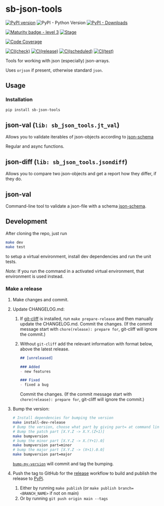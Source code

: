 # sb-json-tools

[![PyPI version](https://badge.fury.io/py/sb-json-tools.svg)](https://pypi.org/project/sb-json-tools/)
![PyPI - Python Version](https://img.shields.io/pypi/pyversions/sb-json-tools)
[![PyPI - Downloads](https://img.shields.io/pypi/dm/sb-json-tools)](https://pypi.org/project/sb-json-tools/)

[![Maturity badge - level 3](https://img.shields.io/badge/Maturity-Level%203%20--%20Stable-green.svg)](https://github.com/spraakbanken/getting-started/blob/main/scorecard.md)
[![Stage](https://img.shields.io/pypi/status/sb-json-tools)](https://pypi.org/project/sb-json-tools/)

[![Code Coverage](https://codecov.io/gh/spraakbanken/python-json-tools/branch/main/graph/badge.svg)](https://codecov.io/gh/spraakbanken/python-json-tools/)

[![CI(check)](https://github.com/spraakbanken/python-json-tools/actions/workflows/check.yml/badge.svg)](https://github.com/spraakbanken/python-json-tools/actions/workflows/check.yml)
[![CI(release)](https://github.com/spraakbanken/python-json-tools/actions/workflows/release.yml/badge.svg)](https://github.com/spraakbanken/python-json-tools/actions/workflows/release.yml)
[![CI(scheduled)](https://github.com/spraakbanken/python-json-tools/actions/workflows/scheduled.yml/badge.svg)](https://github.com/spraakbanken/python-json-tools/actions/workflows/scheduled.yml)
[![CI(test)](https://github.com/spraakbanken/python-json-tools/actions/workflows/test.yml/badge.svg)](https://github.com/spraakbanken/python-json-tools/actions/workflows/test.yml)

Tools for working with json (especially) json-arrays.

Uses `orjson` if present, otherwise standard `json`.

## Usage

### Installation

```bash
pip install sb-json-tools
```

## json-val (`lib: sb_json_tools.jt_val`)

Allows you to validate iterables of json-objects
according to [json-schema](https://wwww.json-schema.org)

Regular and async functions.

## json-diff (`lib: sb_json_tools.jsondiff`)

Allows you to compare two json-objects and get a report
how they differ, if they do.

## json-val

Command-line tool to validate a json-file with a schema [json-schema](http://json-schema.org).

## Development

After cloning the repo, just run

```bash
make dev
make test
```

to setup a virtual environment,
install dev dependencies
and run the unit tests.

_Note:_ If you run the command in a activated virtual environment,
that environment is used instead.

### Make a release

1. Make changes and commit.
2. Update CHANGELOG.md:
   1. If [git-cliff](https://git-cliff.org) is installed, run `make prepare-release` and then manually update the CHANGELOG.md. Commit the changes. (If the commit message start with `chore(release): prepare for`, git-cliff will ignore the commit.)
   2. Without `git-cliff` add the relevant information with format below, above the latest release.

      ```markdown
      ## [unreleased]

      ### Added
      - new features

      ### Fixed
      - fixed a bug
      ```

      Commit the changes. (If the commit message start with `chore(release): prepare for`, git-cliff will ignore the commit.)
3. Bump the version:

   ```bash
   # Install dependencies for bumping the version
   make install-dev-release
   # Bump the version, choose what part by giving part= at command line
   # Bump the patch part [X.Y.Z -> X.Y.(Z+1)]
   make bumpversion
   # bump the minor part [X.Y.Z -> X.(Y+1).0]
   make bumpversion part=minor
   # bump the major part [X.Y.Z -> (X+1).0.0]
   make bumpversion part=major
   ```

   [`bump-my-version`](https://callowayproject.github.io/bump-my-version/) will commit and tag the bumping.
4. Push the tag to GitHub for the [release](.github/workflows/release.yml) workflow to build and publish the release to [PyPi](https://pypi.org).
   1. Either by running `make publish` (or `make publish branch=<BRANCH_NAME>` if not on main)
   2. Or by running `git push origin main --tags`
